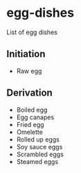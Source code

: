 # egg-dishes
List of egg dishes

## Initiation
- Raw egg

## Derivation
- Boiled egg
- Egg canapes
- Fried egg
- Omelette
- Rolled up eggs
- Soy sauce eggs
- Scrambled eggs
- Steamed eggs
